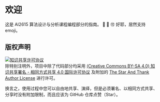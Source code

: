 # 欢迎

这是 AI2615 算法设计与分析课程编程部分的指南。
:hot_face:
:clown_face:
:accept:
好耶，居然支持 emoji。
## 版权声明

<a rel="license" href="https://creativecommons.org/licenses/by-sa/4.0/"><img alt="知识共享许可协议" style="border-width:0" src="https://i.creativecommons.org/l/by-sa/4.0/88x31.png" /></a><br />
除特别注明外，项目中除了代码部分均采用 <a rel="license" href="https://creativecommons.org/licenses/by-sa/4.0/deed.zh">(Creative Commons BY-SA 4.0) 知识共享署名 - 相同方式共享 4.0 国际许可协议</a> 及附加的 [The Star And Thank Author License](https://github.com/zTrix/sata-license) 进行许可。

换言之，使用过程中您可以自由地共享、演绎，但是必须署名、以相同方式共享、分享时没有附加限制，而且应该为 GitHub 仓库点赞（Star）。
